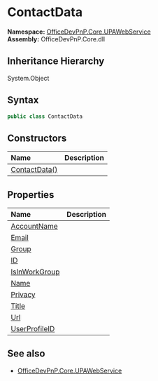# ContactData
  

**Namespace:** [OfficeDevPnP.Core.UPAWebService](OfficeDevPnP.Core.UPAWebService.md)  
**Assembly:** OfficeDevPnP.Core.dll  
## Inheritance Hierarchy
System.Object  
## Syntax
```C#
public class ContactData
```
## Constructors
|**Name**|**Description**|
|:-----|:-----|
| [ContactData()](OfficeDevPnP.Core.UPAWebService.ContactData.ctor1.md) |  
## Properties
|**Name**|**Description**|
|:-----|:-----|
| [AccountName](OfficeDevPnP.Core.UPAWebService.ContactData.AccountName.md) | 
| [Email](OfficeDevPnP.Core.UPAWebService.ContactData.Email.md) | 
| [Group](OfficeDevPnP.Core.UPAWebService.ContactData.Group.md) | 
| [ID](OfficeDevPnP.Core.UPAWebService.ContactData.ID.md) | 
| [IsInWorkGroup](OfficeDevPnP.Core.UPAWebService.ContactData.IsInWorkGroup.md) | 
| [Name](OfficeDevPnP.Core.UPAWebService.ContactData.Name.md) | 
| [Privacy](OfficeDevPnP.Core.UPAWebService.ContactData.Privacy.md) | 
| [Title](OfficeDevPnP.Core.UPAWebService.ContactData.Title.md) | 
| [Url](OfficeDevPnP.Core.UPAWebService.ContactData.Url.md) | 
| [UserProfileID](OfficeDevPnP.Core.UPAWebService.ContactData.UserProfileID.md) | 
## See also
- [OfficeDevPnP.Core.UPAWebService](OfficeDevPnP.Core.UPAWebService.md)
